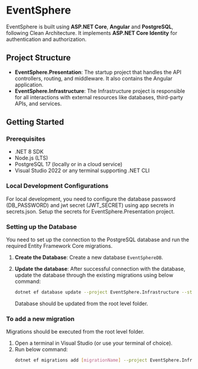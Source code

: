 # EventSphere

EventSphere is built using **ASP.NET Core**, **Angular** and **PostgreSQL**, following Clean Architecture. It implements **ASP.NET Core Identity** for authentication and authorization.

## Project Structure

- **EventSphere.Presentation**: The startup project that handles the API controllers, routing, and middleware. It also contains the Angular application.
- **EventSphere.Infrastructure**: The Infrastructure project is responsible for all interactions with external resources like databases, third-party APIs, and services.

## Getting Started

### Prerequisites

- .NET 8 SDK
- Node.js (LTS)
- PostgreSQL 17 (locally or in a cloud service)
- Visual Studio 2022 or any terminal supporting .NET CLI

### Local Development Configurations

For local development, you need to configure the database password (DB_PASSWORD) and jwt secret (JWT_SECRET) using app secrets in secrets.json. Setup the secrets for EventSphere.Presentation project.

### Setting up the Database

You need to set up the connection to the PostgreSQL database and run the required Entity Framework Core migrations.

1. **Create the Database**: Create a new database `EventSphereDB`.

2. **Update the database**: After successful connection with the database, update the database through the existing migrations using below command:
   ```bash
   dotnet ef database update --project EventSphere.Infrastructure --startup-project EventSphere.Presentation
   ```
   Database should be updated from the root level folder.

### To add a new migration

Migrations should be executed from the root level folder.

1. Open a terminal in Visual Studio (or use your terminal of choice).
2. Run below command:
   ```bash
   dotnet ef migrations add [migrationName] --project EventSphere.Infrastructure --startup-project EventSphere.Presentation
   ```
